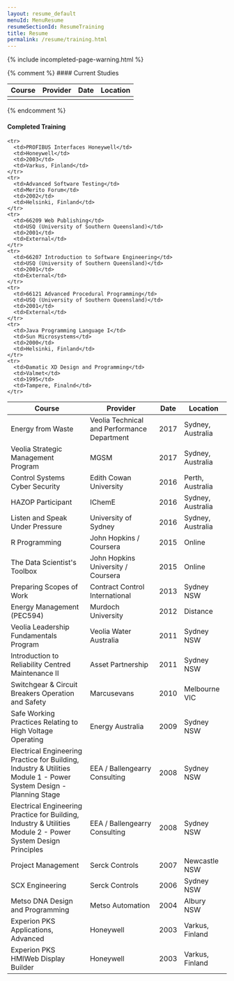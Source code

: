 ```yaml
---
layout: resume_default
menuId: MenuResume
resumeSectionId: ResumeTraining
title: Resume
permalink: /resume/training.html
---
```

<div class="container" markdown="1">

<div class="container">

{% include incompleted-page-warning.html %}

<div class="row" markdown="1">
{% comment %}
#### Current Studies

<table class="table table-stripped">
  <thead>
    <tr>
      <th>Course</th>
      <th>Provider</th>
      <th>Date</th>
      <th>Location</th>
    </tr>
  </thead>

  <tbody>
    <tr>
      <td></td>
      <td></td>
      <td></td>
      <td></td>
    </tr>  
  </tbody>
</table>
{% endcomment %}


#### Completed Training

<table class="table table-stripped">
  <thead>
    <tr>
      <th>Course</th>
      <th>Provider</th>
      <th>Date</th>
      <th>Location</th>
    </tr>
  </thead>

  <tbody>
    <tr>
      <td>Energy from Waste</td>
      <td>Veolia Technical and Performance Department</td>
      <td>2017</td>
      <td>Sydney, Australia</td>
    </tr>  
    <tr>
      <td>Veolia Strategic Management Program</td>
      <td>MGSM</td>
      <td>2017</td>
      <td>Sydney, Australia</td>
    </tr>
    <tr>
      <td>Control Systems Cyber Security</td>
      <td>Edith Cowan University</td>
      <td>2016</td>
      <td>Perth, Australia</td>
    </tr>
    <tr>
      <td>HAZOP Participant</td>
      <td>IChemE</td>
      <td>2016</td>
      <td>Sydney, Australia</td>
    </tr>			
    <tr>
      <td>Listen and Speak Under Pressure</td>
      <td>University of Sydney</td>
      <td>2016</td>
      <td>Sydney, Australia</td>
    </tr>			
    <tr>
      <td>R Programming</td>
      <td>John Hopkins / Coursera</td>
      <td>2015</td>
      <td>Online</td>
    </tr>
    <tr>
      <td>The Data Scientist's Toolbox</td>
      <td>John Hopkins University / Coursera</td>
      <td>2015</td>
      <td>Online</td>
    </tr>
    <tr>
      <td>Preparing Scopes of Work</td>
      <td>Contract Control International</td>
      <td>2013</td>
      <td>Sydney NSW</td>
    </tr>
    <tr>
      <td>Energy Management (PEC594)</td>
      <td>Murdoch University</td>
      <td>2012</td>
      <td>Distance</td>
    </tr>
    <tr>
      <td>Veolia Leadership Fundamentals Program</td>
      <td>Veolia Water Australia</td>
      <td>2011</td>
      <td>Sydney NSW</td>
    </tr>
    <tr>
      <td>Introduction to Reliability Centred Maintenance II</td>
      <td>Asset Partnership</td>
      <td>2011</td>
      <td>Sydney NSW</td>
    </tr>
    <tr>
      <td>Switchgear & Circuit Breakers Operation and Safety</td>
      <td>Marcusevans</td>
      <td>2010</td>
      <td>Melbourne VIC</td>
    </tr>
    <tr>
      <td>Safe Working Practices Relating to High Voltage Operating</td>
      <td>Energy Australia</td>
      <td>2009</td>
      <td>Sydney NSW</td>
    </tr>
    <tr>
      <td>
        Electrical Engineering Practice for Building, Industry & Utilities<br>
        Module 1 - Power System Design - Planning Stage
      </td>
      <td>EEA / Ballengearry Consulting</td>
      <td>2008</td>
      <td>Sydney NSW</td>
    </tr>
    <tr>
      <td>
        Electrical Engineering Practice for Building, Industry & Utilities<br>
        Module 2 - Power System Design Principles
      </td>
      <td>EEA / Ballengearry Consulting</td>
      <td>2008</td>
      <td>Sydney NSW</td>
    </tr>
    <tr>
      <td>Project Management</td>
      <td>Serck Controls</td>
      <td>2007</td>
      <td>Newcastle NSW</td>
    </tr>
    <tr>
      <td>SCX Engineering</td>
      <td>Serck Controls</td>
      <td>2006</td>
      <td>Sydney NSW</td>
    </tr>
    <tr>
      <td>Metso DNA Design and Programming</td>
      <td>Metso Automation</td>
      <td>2004</td>
      <td>Albury NSW</td>
    </tr>
    <tr>
      <td>
        Experion PKS<br>
        Applications, Advanced
      </td>
      <td>Honeywell</td>
      <td>2003</td>
      <td>Varkus, Finland</td>
    </tr>
    <tr>
      <td>
        Experion PKS<br>
        HMIWeb Display Builder
      </td>
      <td>Honeywell</td>
      <td>2003</td>
      <td>Varkus, Finland</td>
    </tr>

    <tr>
      <td>PROFIBUS Interfaces Honeywell</td>
      <td>Honeywell</td>
      <td>2003</td>
      <td>Varkus, Finland</td>
    </tr>
    <tr>
      <td>Advanced Software Testing</td>
      <td>Merito Forum</td>
      <td>2002</td>
      <td>Helsinki, Finland</td>
    </tr>
    <tr>
      <td>66209 Web Publishing</td>
      <td>USQ (University of Southern Queensland)</td>
      <td>2001</td>
      <td>External</td>
    </tr>
    <tr>
      <td>66207 Introduction to Software Engineering</td>
      <td>USQ (University of Southern Queensland)</td>
      <td>2001</td>
      <td>External</td>
    </tr>
    <tr>
      <td>66121 Advanced Procedural Programming</td>
      <td>USQ (University of Southern Queensland)</td>
      <td>2001</td>
      <td>External</td>
    </tr>
    <tr>
      <td>Java Programming Language I</td>
      <td>Sun Microsystems</td>
      <td>2000</td>
      <td>Helsinki, Finland</td>
    </tr>
    <tr>
      <td>Damatic XD Design and Programming</td>
      <td>Valmet</td>
      <td>1995</td>
      <td>Tampere, Finalnd</td>
    </tr>
  </tbody>

  <tfoot>

  </tfoot>
</table>

</div>
</div>

